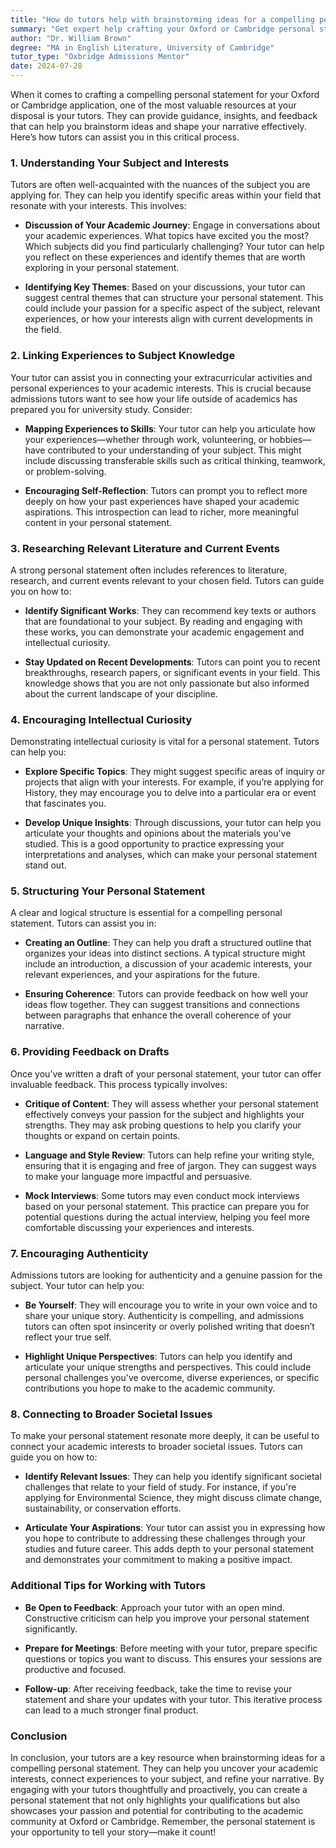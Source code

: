 ```yaml
---
title: "How do tutors help with brainstorming ideas for a compelling personal statement?"
summary: "Get expert help crafting your Oxford or Cambridge personal statement. Tutors guide you in identifying interests, structuring content, and refining your narrative."
author: "Dr. William Brown"
degree: "MA in English Literature, University of Cambridge"
tutor_type: "Oxbridge Admissions Mentor"
date: 2024-07-28
---
```


When it comes to crafting a compelling personal statement for your Oxford or Cambridge application, one of the most valuable resources at your disposal is your tutors. They can provide guidance, insights, and feedback that can help you brainstorm ideas and shape your narrative effectively. Here’s how tutors can assist you in this critical process.

### 1. **Understanding Your Subject and Interests**

Tutors are often well-acquainted with the nuances of the subject you are applying for. They can help you identify specific areas within your field that resonate with your interests. This involves:

- **Discussion of Your Academic Journey**: Engage in conversations about your academic experiences. What topics have excited you the most? Which subjects did you find particularly challenging? Your tutor can help you reflect on these experiences and identify themes that are worth exploring in your personal statement.

- **Identifying Key Themes**: Based on your discussions, your tutor can suggest central themes that can structure your personal statement. This could include your passion for a specific aspect of the subject, relevant experiences, or how your interests align with current developments in the field.

### 2. **Linking Experiences to Subject Knowledge**

Your tutor can assist you in connecting your extracurricular activities and personal experiences to your academic interests. This is crucial because admissions tutors want to see how your life outside of academics has prepared you for university study. Consider:

- **Mapping Experiences to Skills**: Your tutor can help you articulate how your experiences—whether through work, volunteering, or hobbies—have contributed to your understanding of your subject. This might include discussing transferable skills such as critical thinking, teamwork, or problem-solving.

- **Encouraging Self-Reflection**: Tutors can prompt you to reflect more deeply on how your past experiences have shaped your academic aspirations. This introspection can lead to richer, more meaningful content in your personal statement.

### 3. **Researching Relevant Literature and Current Events**

A strong personal statement often includes references to literature, research, and current events relevant to your chosen field. Tutors can guide you on how to:

- **Identify Significant Works**: They can recommend key texts or authors that are foundational to your subject. By reading and engaging with these works, you can demonstrate your academic engagement and intellectual curiosity.

- **Stay Updated on Recent Developments**: Tutors can point you to recent breakthroughs, research papers, or significant events in your field. This knowledge shows that you are not only passionate but also informed about the current landscape of your discipline.

### 4. **Encouraging Intellectual Curiosity**

Demonstrating intellectual curiosity is vital for a personal statement. Tutors can help you:

- **Explore Specific Topics**: They might suggest specific areas of inquiry or projects that align with your interests. For example, if you’re applying for History, they may encourage you to delve into a particular era or event that fascinates you.

- **Develop Unique Insights**: Through discussions, your tutor can help you articulate your thoughts and opinions about the materials you've studied. This is a good opportunity to practice expressing your interpretations and analyses, which can make your personal statement stand out.

### 5. **Structuring Your Personal Statement**

A clear and logical structure is essential for a compelling personal statement. Tutors can assist you in:

- **Creating an Outline**: They can help you draft a structured outline that organizes your ideas into distinct sections. A typical structure might include an introduction, a discussion of your academic interests, your relevant experiences, and your aspirations for the future.

- **Ensuring Coherence**: Tutors can provide feedback on how well your ideas flow together. They can suggest transitions and connections between paragraphs that enhance the overall coherence of your narrative.

### 6. **Providing Feedback on Drafts**

Once you’ve written a draft of your personal statement, your tutor can offer invaluable feedback. This process typically involves:

- **Critique of Content**: They will assess whether your personal statement effectively conveys your passion for the subject and highlights your strengths. They may ask probing questions to help you clarify your thoughts or expand on certain points.

- **Language and Style Review**: Tutors can help refine your writing style, ensuring that it is engaging and free of jargon. They can suggest ways to make your language more impactful and persuasive.

- **Mock Interviews**: Some tutors may even conduct mock interviews based on your personal statement. This practice can prepare you for potential questions during the actual interview, helping you feel more comfortable discussing your experiences and interests.

### 7. **Encouraging Authenticity**

Admissions tutors are looking for authenticity and a genuine passion for the subject. Your tutor can help you:

- **Be Yourself**: They will encourage you to write in your own voice and to share your unique story. Authenticity is compelling, and admissions tutors can often spot insincerity or overly polished writing that doesn’t reflect your true self.

- **Highlight Unique Perspectives**: Tutors can help you identify and articulate your unique strengths and perspectives. This could include personal challenges you've overcome, diverse experiences, or specific contributions you hope to make to the academic community.

### 8. **Connecting to Broader Societal Issues**

To make your personal statement resonate more deeply, it can be useful to connect your academic interests to broader societal issues. Tutors can guide you on how to:

- **Identify Relevant Issues**: They can help you identify significant societal challenges that relate to your field of study. For instance, if you're applying for Environmental Science, they might discuss climate change, sustainability, or conservation efforts.

- **Articulate Your Aspirations**: Your tutor can assist you in expressing how you hope to contribute to addressing these challenges through your studies and future career. This adds depth to your personal statement and demonstrates your commitment to making a positive impact.

### Additional Tips for Working with Tutors

- **Be Open to Feedback**: Approach your tutor with an open mind. Constructive criticism can help you improve your personal statement significantly.

- **Prepare for Meetings**: Before meeting with your tutor, prepare specific questions or topics you want to discuss. This ensures your sessions are productive and focused.

- **Follow-up**: After receiving feedback, take the time to revise your statement and share your updates with your tutor. This iterative process can lead to a much stronger final product.

### Conclusion

In conclusion, your tutors are a key resource when brainstorming ideas for a compelling personal statement. They can help you uncover your academic interests, connect experiences to your subject, and refine your narrative. By engaging with your tutors thoughtfully and proactively, you can create a personal statement that not only highlights your qualifications but also showcases your passion and potential for contributing to the academic community at Oxford or Cambridge. Remember, the personal statement is your opportunity to tell your story—make it count!
    